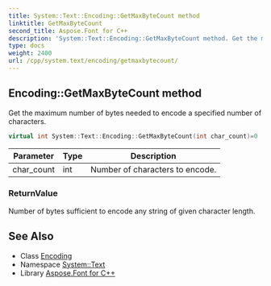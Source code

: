 ```yaml
---
title: System::Text::Encoding::GetMaxByteCount method
linktitle: GetMaxByteCount
second_title: Aspose.Font for C++
description: 'System::Text::Encoding::GetMaxByteCount method. Get the maximum number of bytes needed to encode a specified number of characters in C++.'
type: docs
weight: 2400
url: /cpp/system.text/encoding/getmaxbytecount/
---
```

## Encoding::GetMaxByteCount method


Get the maximum number of bytes needed to encode a specified number of characters.

```cpp
virtual int System::Text::Encoding::GetMaxByteCount(int char_count)=0
```


| Parameter | Type | Description |
| --- | --- | --- |
| char_count | int | Number of characters to encode. |

### ReturnValue

Number of bytes sufficient to encode any string of given character length.

## See Also

* Class [Encoding](../)
* Namespace [System::Text](../../)
* Library [Aspose.Font for C++](../../../)

